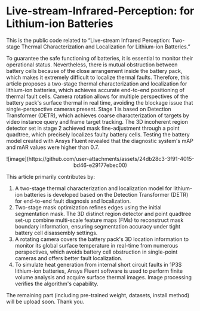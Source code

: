 # Live-stream-Infrared-Perception: for Lithium-ion Batteries
This is the public code related to “Live-stream Infrared Perception: Two-stage Thermal Characterization and Localization for Lithium-ion Batteries.”

To guarantee the safe functioning of batteries, it is essential to monitor their operational status. Nevertheless, there is mutual obstruction between battery cells because of the close arrangement inside the battery pack, which makes it extremely difficult to localize thermal faults. Therefore, this article proposes a two-stage thermal characterization and localization for lithium-ion batteries, which achieves accurate end-to-end positioning of thermal fault cells. Camera rotation allows for multiple perspectives of the battery pack's surface thermal in real time, avoiding the blockage issue that single-perspective cameras present. Stage 1 is based on Detection Transformer (DETR), which achieves coarse characterization of targets by video instance query and frame target tracking. The 3D incoherent region detector set in stage 2 achieved mask fine-adjustment through a point quadtree, which precisely localizes faulty battery cells. Testing the battery model created with Ansys Fluent revealed that the diagnostic system's mAP and mAR values were higher than 0.7.

<div align=center>
![image](https://github.com/user-attachments/assets/24db28c3-3f91-4015-bd46-e29177ebec00)
</div>  

This article primarily contributes by:
1. A two-stage thermal characterization and localization model for lithium-ion batteries is developed based on the Detection Transformer (DETR) for end-to-end fault diagnosis and localization. 
2. Two-stage mask optimization refines edges using the initial segmentation mask. The 3D distinct region detector and point quadtree set-up combine multi-scale feature maps (FMs) to reconstruct mask boundary information, ensuring segmentation accuracy under tight battery cell disassembly settings.
3. A rotating camera covers the battery pack's 3D location information to monitor its global surface temperature in real-time from numerous perspectives, which avoids battery cell obstruction in single-point cameras and offers better fault localization.
4. To simulate heat generation from internal short circuit faults in 1P3S lithium-ion batteries, Ansys Fluent software is used to perform finite volume analysis and acquire surface thermal images. Image processing verifies the algorithm's capability.

The remaining part (including pre-trained weight, datasets, install method) will be upload soon. Thank you.

